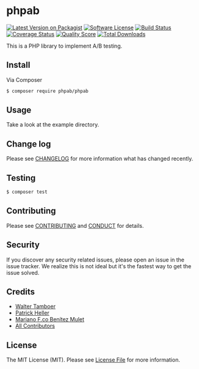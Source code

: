 # phpab

[![Latest Version on Packagist][ico-version]][link-packagist]
[![Software License][ico-license]](LICENSE.md)
[![Build Status][ico-travis]][link-travis]
[![Coverage Status][ico-scrutinizer]][link-scrutinizer]
[![Quality Score][ico-code-quality]][link-code-quality]
[![Total Downloads][ico-downloads]][link-downloads]

This is a PHP library to implement A/B testing.

## Install

Via Composer

``` bash
$ composer require phpab/phpab
```

## Usage

Take a look at the example directory.

## Change log

Please see [CHANGELOG](CHANGELOG.md) for more information what has changed recently.

## Testing

``` bash
$ composer test
```

## Contributing

Please see [CONTRIBUTING](CONTRIBUTING.md) and [CONDUCT](CONDUCT.md) for details.

## Security

If you discover any security related issues, please open an issue in the issue tracker. We realize 
this is not ideal but it's the fastest way to get the issue solved.

## Credits

- [Walter Tamboer](https://github.com/waltertamboer)
- [Patrick Heller](https://github.com/psren)
- [Mariano F.co Benítez Mulet](https://github.com/pachico)
- [All Contributors](https://github.com/phpab/phpab/graphs/contributors)

## License

The MIT License (MIT). Please see [License File](LICENSE.md) for more information.

[ico-version]: https://img.shields.io/packagist/v/phpab/phpab.svg?style=flat-square
[ico-license]: https://img.shields.io/badge/license-MIT-brightgreen.svg?style=flat-square
[ico-travis]: https://img.shields.io/travis/phpab/phpab/master.svg?style=flat-square
[ico-scrutinizer]: https://img.shields.io/scrutinizer/coverage/g/phpab/phpab.svg?style=flat-square
[ico-code-quality]: https://img.shields.io/scrutinizer/g/phpab/phpab.svg?style=flat-square
[ico-downloads]: https://img.shields.io/packagist/dt/phpab/phpab.svg?style=flat-square

[link-packagist]: https://packagist.org/packages/phpab/phpab
[link-travis]: https://travis-ci.org/phpab/phpab
[link-scrutinizer]: https://scrutinizer-ci.com/g/phpab/phpab/code-structure
[link-code-quality]: https://scrutinizer-ci.com/g/phpab/phpab
[link-downloads]: https://packagist.org/packages/phpab/phpab
[link-author]: https://github.com/:author_username
[link-contributors]: ../../contributors
